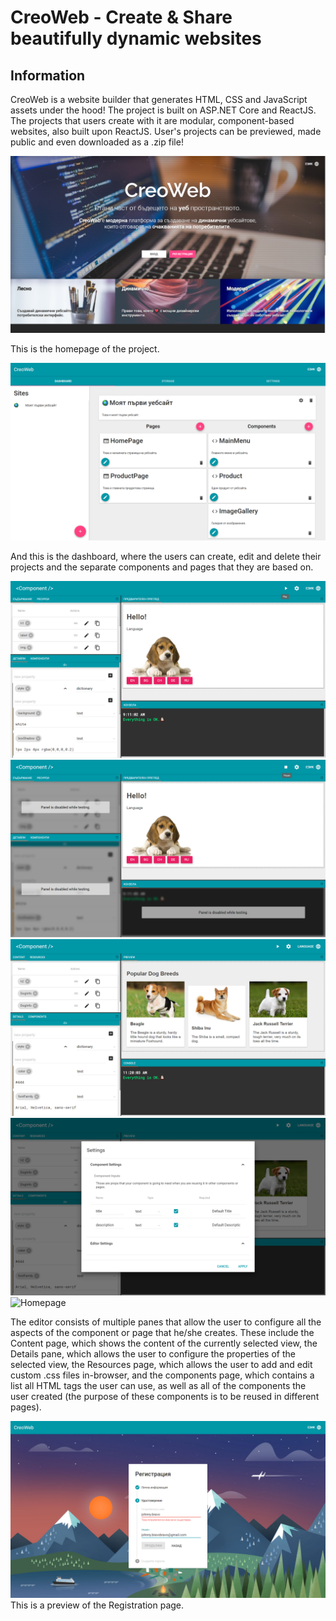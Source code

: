 # CreoWeb - Create & Share beautifully dynamic websites

## Information
CreoWeb is a website builder that generates HTML, CSS and JavaScript assets under the hood! The project is built on ASP.NET Core and ReactJS. The projects that users create with it are modular, component-based websites, also built upon ReactJS. User's projects can be previewed, made public and even downloaded as a .zip file!

![Homepage](https://github.com/veselink1/CreoWeb/blob/master/screens/Screenshot%20(11).png)

This is the homepage of the project.


![Homepage](https://github.com/veselink1/CreoWeb/blob/master/screens/Screenshot%20(12).png)

And this is the dashboard, where the users can create, edit and delete their projects and the separate components and pages that they are based on.

![Homepage](https://github.com/veselink1/CreoWeb/blob/master/screens/Screenshot%20(33).png)
![Homepage](https://github.com/veselink1/CreoWeb/blob/master/screens/Screenshot%20(34).png)
![Homepage](https://github.com/veselink1/CreoWeb/blob/master/screens/Screenshot%20(37).png)
![Homepage](https://github.com/veselink1/CreoWeb/blob/master/screens/Screenshot%20(39).png)
![Homepage](https://github.com/veselink1/CreoWeb/blob/master/screens/Screenshot%20(47).png)

The editor consists of multiple panes that allow the user to configure all the aspects of the component or page that he/she creates. These include the Content page, which shows the content of the currently selected view, the Details pane, which allows the user to configure the properties of the selected view, the Resources page, which allows the user to add and edit custom .css files in-browser, and the components page, which contains a list all HTML tags the user can use, as well as all of the components the user created (the purpose of these components is to be reused in different pages).

![Homepage](https://github.com/veselink1/CreoWeb/blob/master/screens/Screenshot%20(51).png)
This is a preview of the Registration page.
